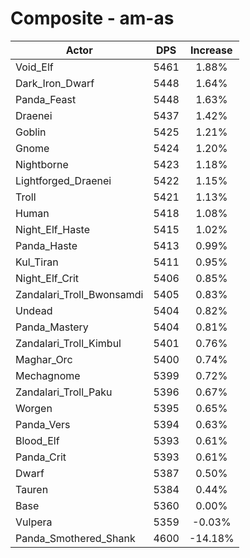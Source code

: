 # Composite - am-as
| Actor | DPS | Increase |
|---|:---:|:---:|
|Void_Elf|5461|1.88%|
|Dark_Iron_Dwarf|5448|1.64%|
|Panda_Feast|5448|1.63%|
|Draenei|5437|1.42%|
|Goblin|5425|1.21%|
|Gnome|5424|1.20%|
|Nightborne|5423|1.18%|
|Lightforged_Draenei|5422|1.15%|
|Troll|5421|1.13%|
|Human|5418|1.08%|
|Night_Elf_Haste|5415|1.02%|
|Panda_Haste|5413|0.99%|
|Kul_Tiran|5411|0.95%|
|Night_Elf_Crit|5406|0.85%|
|Zandalari_Troll_Bwonsamdi|5405|0.83%|
|Undead|5404|0.82%|
|Panda_Mastery|5404|0.81%|
|Zandalari_Troll_Kimbul|5401|0.76%|
|Maghar_Orc|5400|0.74%|
|Mechagnome|5399|0.72%|
|Zandalari_Troll_Paku|5396|0.67%|
|Worgen|5395|0.65%|
|Panda_Vers|5394|0.63%|
|Blood_Elf|5393|0.61%|
|Panda_Crit|5393|0.61%|
|Dwarf|5387|0.50%|
|Tauren|5384|0.44%|
|Base|5360|0.00%|
|Vulpera|5359|-0.03%|
|Panda_Smothered_Shank|4600|-14.18%|
